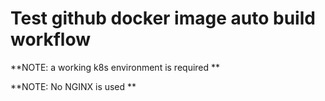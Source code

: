 # Test github docker image auto build workflow

**NOTE: a working k8s environment is required **

**NOTE: No NGINX is used **
